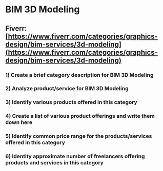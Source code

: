 # BIM 3D Modeling
## Fiverr: [https://www.fiverr.com/categories/graphics-design/bim-services/3d-modeling](https://www.fiverr.com/categories/graphics-design/bim-services/3d-modeling)
### 1) Create a brief category description for BIM 3D Modeling
### 2) Analyze product/service for BIM 3D Modeling
### 3) Identify various products offered in this category
### 4) Create a list of various product offerings and write them down here
### 5) Identify common price range for the products/services offered in this category
### 6) Identity approximate number of freelancers offering products and services in this category
